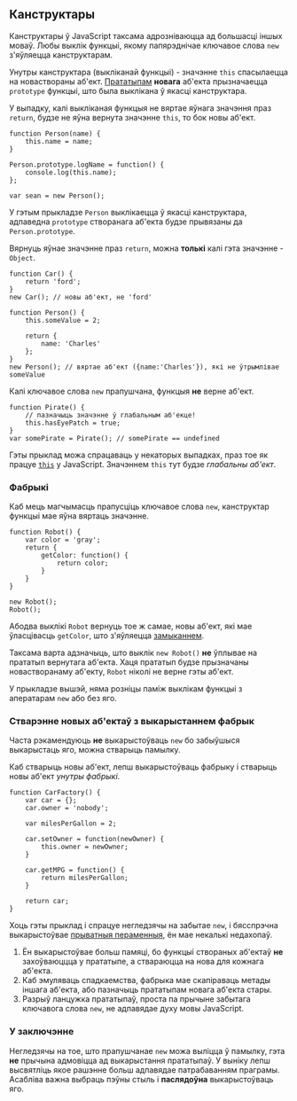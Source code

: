 ## Канструктары

Канструктары ў JavaScript таксама адрозніваюцца ад большасці іншых моваў. Любы
выклік функцыі, якому папярэднічае ключавое слова `new` з'яўляецца канструктарам.

Унутры канструктара (выкліканай функцыі) - значэнне `this` спасылаецца на
новаствораны аб'ект. [Прататыпам](#object.prototype) **новага**
аб'екта прызначаецца `prototype` функцыі, што была выклікана ў якасці канструктара.

У выпадку, калі выкліканая функцыя не вяртае яўнага значэння праз `return`, будзе
не яўна вернута значэнне `this`, то бок новы аб'ект.

    function Person(name) {
        this.name = name;
    }

    Person.prototype.logName = function() {
        console.log(this.name);
    };

    var sean = new Person();

У гэтым прыкладзе `Person` выклікаецца ў якасці канструктара, адпаведна `prototype`
створанага аб'екта будзе прывязаны да `Person.prototype`.

Вярнуць яўнае значэнне праз `return`, можна **толькі** калі гэта значэнне - `Object`.

    function Car() {
        return 'ford';
    }
    new Car(); // новы аб'ект, не 'ford'

    function Person() {
        this.someValue = 2;

        return {
            name: 'Charles'
        };
    }
    new Person(); // вяртае аб'ект ({name:'Charles'}), які не ўтрымлівае someValue

Калі ключавое слова `new` прапушчана, функцыя **не** верне аб'ект.

    function Pirate() {
        // пазначыць значэнне ў глабальным аб'екце!
        this.hasEyePatch = true;
    }
    var somePirate = Pirate(); // somePirate == undefined

Гэты прыклад можа спрацаваць у некаторых выпадках, праз тое як працуе
[`this`](#function.this) у JavaScript. Значэннем `this` тут будзе
*глабальны аб'ект*.

### Фабрыкі

Каб мець магчымасць прапусціць ключавое слова `new`, канструктар функцыі мае яўна
вяртаць значэнне.

    function Robot() {
        var color = 'gray';
        return {
            getColor: function() {
                return color;
            }
        }
    }

    new Robot();
    Robot();

Абодва выклікі `Robot` вернуць тое ж самае, новы аб'ект, які мае ўласцівасць
`getColor`, што з'яўляецца [замыканнем](#function.closures).

Таксама варта адзначыць, што выклік `new Robot()` **не** ўплывае на прататып
вернутага аб'екта. Хаця прататып будзе прызначаны новастворанаму аб'екту, `Robot`
ніколі не верне гэты аб'ект.

У прыкладзе вышэй, няма розніцы паміж выклікам функцыі з аператарам `new` або
без яго.


### Стварэнне новых аб'ектаў з выкарыстаннем фабрык

Часта рэкамендуюць **не** выкарыстоўваць `new` бо забыўшыся выкарыстаць яго, можна
стварыць памылку.

Каб стварыць новы аб'ект, лепш выкарыстоўваць фабрыку і стварыць новы аб'ект
*унутры фабрыкі*.

    function CarFactory() {
        var car = {};
        car.owner = 'nobody';

        var milesPerGallon = 2;

        car.setOwner = function(newOwner) {
            this.owner = newOwner;
        }

        car.getMPG = function() {
            return milesPerGallon;
        }

        return car;
    }

Хоць гэты прыклад і спрацуе негледзячы на забытае `new`, і бясспрэчна выкарыстоўвае
[прыватныя пераменныя](#function.closures), ён мае некалькі недахопаў.

 1. Ён выкарыстоўвае больш памяці, бо функцыі створаных аб'ектаў **не** захоўваюццца
    у прататыпе, а ствараюцца на нова для кожнага аб'екта.
 2. Каб эмуляваць спадкаемства, фабрыка мае скапіраваць метады іншага аб'екта, або
    пазначыць прататыпам новага аб'екта стары.
 3. Разрыў ланцужка прататыпаў, проста па прычыне забытага ключавога слова `new`,
    не адпавядае духу мовы JavaScript.

### У заключэнне

Негледзячы на тое, што прапушчанае `new` можа выліцца ў памылку, гэта **не**
прычына адмовіцца ад выкарыстання прататыпаў. У выніку лепш высвятліць якое рашэнне
больш адпавядае патрабаванням праграмы. Асабліва важна выбраць пэўны стыль і
**паслядоўна** выкарыстоўваць яго.

